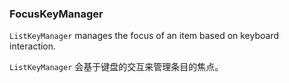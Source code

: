 ### FocusKeyManager

`ListKeyManager` manages the focus of an item based on keyboard interaction.

`ListKeyManager` 会基于键盘的交互来管理条目的焦点。

